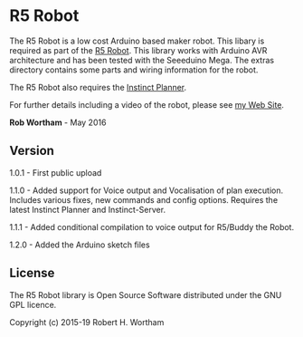 # R5 Robot

The R5 Robot is a low cost Arduino based maker robot.
This libary is required as part of the [R5 Robot].
This library works with Arduino AVR architecture and has been tested with the Seeeduino Mega. The extras directory contains some parts and wiring information for the robot.

The R5 Robot also requires the [Instinct Planner].

For further details including a video of the robot, please see [my Web Site].

**Rob Wortham** - May 2016

Version
------
1.0.1 - First public upload

1.1.0 - Added support for Voice output and Vocalisation of plan execution. Includes various fixes, new commands and config options. Requires the latest Instinct Planner and Instinct-Server.

1.1.1 - Added conditional compilation to voice output for R5/Buddy the Robot.

1.2.0 - Added the Arduino sketch files

License
----
The R5 Robot library is Open Source Software distributed under the GNU GPL licence.

Copyright (c) 2015-19 Robert H. Wortham

   [Instinct Planner]: <http://www.robwortham.com/instinct-planner/>
   [R5 Robot]: <http://www.robwortham.com/r5-robot/>
   [my web site]: <http://www.robwortham.com>
